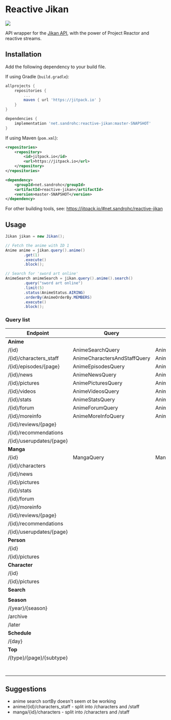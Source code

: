 # Reactive Jikan

[![](https://jitpack.io/v/SandroHc/reactive-jikan.svg?style=flat-square)](https://jitpack.io/#net.sandrohc/reactive-jikan)

API wrapper for the [Jikan API](https://jikan.moe), with the power of Project Reactor and reactive streams.

## Installation

Add the following dependency to your build file.

If using Gradle (`build.gradle`):
```groovy
allprojects {
    repositories {
        ...
        maven { url 'https://jitpack.io' }
    }
}

dependencies {
    implementation 'net.sandrohc:reactive-jikan:master-SNAPSHOT'
}
```

If using Maven (`pom.xml`):
```xml
<repositories>
    <repository>
        <id>jitpack.io</id>
        <url>https://jitpack.io</url>
    </repository>
</repositories>

<dependency>
    <groupId>net.sandrohc</groupId>
    <artifactId>reactive-jikan</artifactId>
    <version>master-SNAPSHOT</version>
</dependency>
```

For other building tools, see: https://jitpack.io/#net.sandrohc/reactive-jikan

## Usage

```java
Jikan jikan = new Jikan();

// Fetch the anime with ID 1
Anime anime = jikan.query().anime()
        .get(1)
        .execute()
        .block();

// Search for 'sword art online'
AnimeSearch animeSearch = jikan.query().anime().search()
        .query("sword art online")
        .limit(5)
        .status(AnimeStatus.AIRING)
        .orderBy(AnimeOrderBy.MEMBERS)
        .execute()
        .block();
```

### Query list

| Endpoint                         	| Query                        	| Result      	            |
|----------------------------------	|------------------------------	|-------------------------- |
| **Anime**                        |                              	|             	            |
| /{id}                            	| AnimeSearchQuery              | AnimeSearch 	            |
| /{id}/characters_staff           	| AnimeCharactersAndStaffQuery	| AnimeCharactersAndStaff   |
| /{id}/episodes/{page}            	| AnimeEpisodesQuery            | AnimeEpisodes             |
| /{id}/news                       	| AnimeNewsQuery                | AnimeNews            	    |
| /{id}/pictures                   	| AnimePicturesQuery            | AnimePictures            	|
| /{id}/videos                     	| AnimeVideosQuery              | AnimeVideos            	|
| /{id}/stats                      	| AnimeStatsQuery               | AnimeStats            	|
| /{id}/forum                      	| AnimeForumQuery               | AnimeForum            	|
| /{id}/moreinfo                   	| AnimeMoreInfoQuery            | AnimeMoreInfo            	|
| /{id}/reviews/{page}             	|                              	|             	|
| /{id}/recommendations            	|                              	|             	|
| /{id}/userupdates/{page}         	|                              	|             	|
| **Manga**                        |                              	|             	|
| /{id}                            	| MangaQuery                    | Manga                     |
| /{id}/characters                 	|                              	|             	|
| /{id}/news                       	|                              	|             	|
| /{id}/pictures                   	|                              	|             	|
| /{id}/stats                      	|                              	|             	|
| /{id}/forum                      	|                              	|             	|
| /{id}/moreinfo                   	|                              	|             	|
| /{id}/reviews/{page}             	|                              	|             	|
| /{id}/recommendations            	|                              	|             	|
| /{id}/userupdates/{page}         	|                              	|             	|
| **Person**                           	|                              	|             	|
| /{id}                            	|                              	|             	|
| /{id}/pictures                   	|                              	|             	|
| **Character**                        	|                              	|             	|
| /{id}                            	|                              	|             	|
| /{id}/pictures                   	|                              	|             	|
| **Search**                           	|                              	|             	|
|                                  	|                              	|             	|
| **Season**                           	|                              	|             	|
| /{year}/{season}          	    |                              	|             	|
| /archive                  	    |                              	|             	|
| /later                    	    |                              	|             	|
| **Schedule**                     |                              	|             	|
| /{day}                  	        |                              	|             	|
| **Top**                          |                               	|             	|
| /{type}/{page}/{subtype}   	    |                              	|             	|
|                                  	|                              	|             	|
|                                  	|                              	|             	|
|                                  	|                              	|             	|
|                                  	|                              	|             	|
|                                  	|                              	|             	|
|                                  	|                              	|             	|
|                                  	|                              	|             	|

## Suggestions
* anime search sortBy doesn't seem ot be working
* anime/{id}/characters_staff - split into /characters and /staff
* manga/{id}/characters - split into /characters and /staff